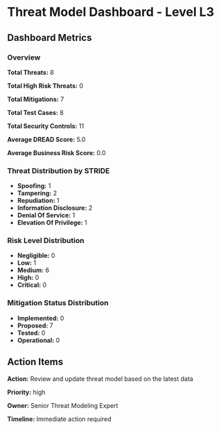 # Threat Model Dashboard - Level L3 

## Dashboard Metrics

### Overview

**Total Threats:** 8

**Total High Risk Threats:** 0

**Total Mitigations:** 7

**Total Test Cases:** 8

**Total Security Controls:** 11

**Average DREAD Score:** 5.0

**Average Business Risk Score:** 0.0

### Threat Distribution by STRIDE

- **Spoofing:** 1
- **Tampering:** 2
- **Repudiation:** 1
- **Information Disclosure:** 2
- **Denial Of Service:** 1
- **Elevation Of Privilege:** 1

### Risk Level Distribution

- **Negligible:** 0
- **Low:** 1
- **Medium:** 6
- **High:** 0
- **Critical:** 0

### Mitigation Status Distribution

- **Implemented:** 0
- **Proposed:** 7
- **Tested:** 0
- **Operational:** 0

## Action Items

**Action:** Review and update threat model based on the latest data

**Priority:** high

**Owner:** Senior Threat Modeling Expert

**Timeline:** Immediate action required

